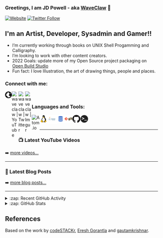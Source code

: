 ### Greetings, I am JD Powell - aka [WaveClaw][website] 👋

[![Website](https://img.shields.io/website?label=waveclaw.com&style=for-the-badge&url=http%3A%2F%2Fwaveclaw.com)](http://waveclaw.com)
[![Twitter Follow](https://img.shields.io/twitter/follow/waveclaw?color=1DA1F2&logo=twitter&style=for-the-badge)](https://twitter.com/intent/follow?original_referer=https%3A%2F%2Fgithub.com%2Fwaveclaw&screen_name=waveclaw)

## I'm an Artist, Developer, Sysadmin and Gamer!!

- I’m currently working through books on UNIX Shell Progamming and Calligraphy.
- I’m looking to work with other content creators.
- 2022 Goals: update more of my Open Source project packaging on [Open Build Studio](https://build.opensuse.org/project/show/home:waveclaw)
- Fun fact: I love Illustration, the art of drawing things, people and places.

### Connect with me:

[<img align="left" alt="waveclaw.com" width="22px" src="https://raw.githubusercontent.com/iconic/open-iconic/master/svg/globe.svg" />][website]
[<img align="left" alt="waveclaw | YouTube" width="22px" src="https://cdn.jsdelivr.net/npm/simple-icons@v3/icons/youtube.svg" />][youtube]
[<img align="left" alt="waveclaw | Twitter" width="22px" src="https://cdn.jsdelivr.net/npm/simple-icons@v3/icons/twitter.svg" />][twitter]
[<img align="left" alt="waveclaw | Imgur" width="22px" src="https://cdn.jsdelivr.net/npm/simple-icons@v3/icons/imgur.svg" />][imgur]

<br />

### Languages and Tools:

[<img align="left" alt="Atom.io" width="26px" src="https://github.githubassets.com/images/icons/emoji/atom.png" />][website]
[<img align="left" alt="Linux" width="26px" src="https://raw.githubusercontent.com/github/explore/80688e429a7d4ef2fca1e82350fe8e3517d3494d/topics/linux/linux.png" />][website]
[<img align="left" alt="Java" width="30px" src="https://raw.githubusercontent.com/github/explore/80688e429a7d4ef2fca1e82350fe8e3517d3494d/topics/java/java.png" />][website]
[<img align="left" alt="SQL" width="26px" src="https://raw.githubusercontent.com/github/explore/80688e429a7d4ef2fca1e82350fe8e3517d3494d/topics/sql/sql.png" />][website]
[<img align="left" alt="Git" width="26px" src="https://raw.githubusercontent.com/github/explore/80688e429a7d4ef2fca1e82350fe8e3517d3494d/topics/git/git.png" />][website]
[<img align="left" alt="GitHub" width="26px" src="https://raw.githubusercontent.com/github/explore/78df643247d429f6cc873026c0622819ad797942/topics/github/github.png" />][website]
[<img align="left" alt="Tilix" width="26px" src="https://raw.githubusercontent.com/github/explore/80688e429a7d4ef2fca1e82350fe8e3517d3494d/topics/terminal/terminal.png" />][website]

<br />
<br />

---

### 📺 Latest YouTube Videos

<!-- YOUTUBE:START -->
<!-- YOUTUBE:END -->

➡️ [more videos...](https://youtube.com/waveclaw)

---

### 📕 Latest Blog Posts

<!-- BLOG-POST-LIST:START -->
<!-- BLOG-POST-LIST:END -->

➡️ [more blog posts...](https://waveclaw.com)

---

<details>
  <summary>:zap: Recent GitHub Activity</summary>
  
<!--START_SECTION:activity-->
<!--END_SECTION:activity-->

</details>

<details>
  <summary>:zap: GitHub Stats</summary>

  <img align="left" alt="waveclaw's GitHub Stats" src="https://github-readme-stats.waveclaw.vercel.app/api?username=waveclaw&show_icons=true&hide_border=true" />

</details>

[website]: https://waveclaw.com
[course]: http://vsCodeHero.com
[twitter]: https://twitter.com/waveclaw
[youtube]: https://youtube.com/waveclaw
[imgur]: https://imgur.com/a/v1isVyE
[artplaylist]: https://www.youtube.com/playlist?list=PLqDJMMTAd98ULbv-M5-_R0Xzqe34T7xTn

## References

Based on the work by [codeSTACKr](https://www.youtube.com/watch?v=ECuqb5Tv9qI&t=112s&ab_channel=codeSTACKr), [Eresh Gorantla](https://medium.com/swlh/create-awesome-git-readme-profile-84efa0bcda3b) and [gautamkrishnar](https://github.com/gautamkrishnar/).
